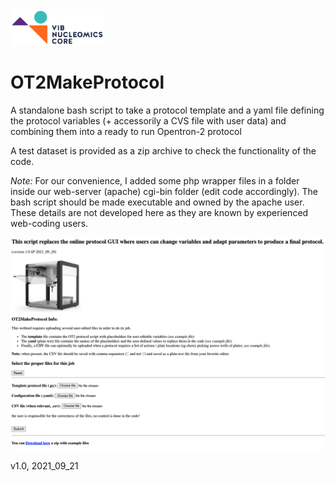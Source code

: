<img src="https://raw.githubusercontent.com/Nucleomics-VIB/Opentrons/main/pictures/NC_logo.png" width=150px>

# OT2MakeProtocol

A standalone bash script to take a protocol template and a yaml file defining the protocol variables (+ accessorily a CVS file with user data) and combining them into a ready to run Opentron-2 protocol

A test dataset is provided as a zip archive to check the functionality of the code.

*Note:* For our convenience, I added some php wrapper files in a folder inside our web-server (apache) cgi-bin folder (edit code accordingly). The bash script should be made executable and owned by the apache user. These details are not developed here as they are known by experienced web-coding users.

<img src="https://raw.githubusercontent.com/Nucleomics-VIB/Opentrons/main/pictures/OT2MakeProtocol.png" width=900px>

v1.0, 2021_09_21